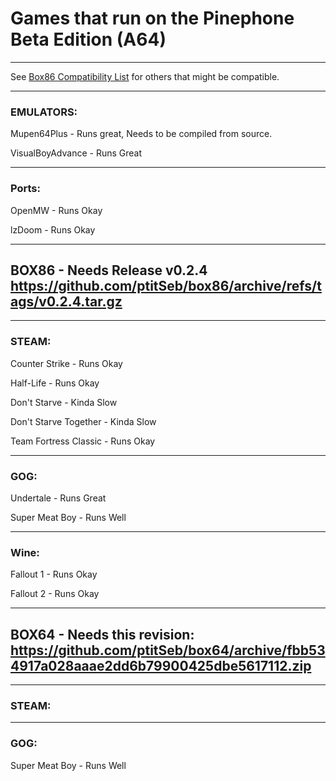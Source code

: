 # Games that run on the Pinephone Beta Edition (A64)

-----------------------------------------------------

See [Box86 Compatibility List](https://box86.org/app/) for others that might be compatible.

------------

### EMULATORS:


Mupen64Plus - Runs great, Needs to be compiled from source.

VisualBoyAdvance - Runs Great

---

### Ports:

OpenMW - Runs Okay

lzDoom - Runs Okay

------------

## BOX86 - Needs Release v0.2.4 https://github.com/ptitSeb/box86/archive/refs/tags/v0.2.4.tar.gz

---

### STEAM:

Counter Strike - Runs Okay

Half-Life - Runs Okay

Don't Starve - Kinda Slow

Don't Starve Together - Kinda Slow

Team Fortress Classic - Runs Okay

---

### GOG:

Undertale - Runs Great

Super Meat Boy - Runs Well

---

### Wine:

Fallout 1 - Runs Okay 

Fallout 2 - Runs Okay

--------

## BOX64 - Needs this revision: https://github.com/ptitSeb/box64/archive/fbb534917a028aaae2dd6b79900425dbe5617112.zip

----



### STEAM:

---
 

### GOG:

Super Meat Boy - Runs Well



